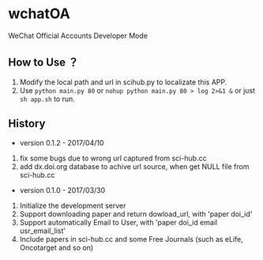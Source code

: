 # wchatOA
WeChat Official Accounts Developer Mode

## How to Use ？
1. Modify the local path and url in scihub.py to localizate this APP.
2. Use `python main.py 80` or `nohup python main.py 80 > log 2>&1 &` or just `sh app.sh` to run.


## History
- version 0.1.2 - 2017/04/10
1. fix some bugs due to wrong url captured from sci-hub.cc
2. add dx.doi.org database to achive url source, when get NULL file from sci-hub.cc

- version 0.1.0 - 2017/03/30
1. Initialize the development server
2. Support downloading paper and return dowload_url, with 'paper doi_id'
3. Support automatically Email to User, with 'paper doi_id email usr_email_list'
4. Include papers in sci-hub.cc and some Free Journals (such as eLife, Oncotarget and so on)

